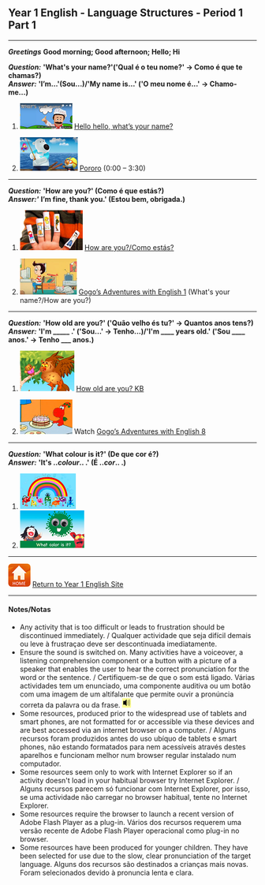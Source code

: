 ## Year 1 English - Language Structures - Period 1 Part 1
***

***Greetings*** **Good morning; Good afternoon; Hello; Hi**

***Question:*** **'What's your name?'('Qual é o teu nome?' -> Como é que te chamas?)**  
***Answer:*** **'I’m…'(Sou...)/'My name is…' ('O meu nome é...' -> Chamo-me...)**

1. [![wyn](/images/wyn1.png)](https://www.youtube.com/watch?v=Uv1JkBL5728) [Hello hello, what’s your name?](https://www.youtube.com/watch?v=Uv1JkBL5728)  

2. [![poro1](/images/poro1.PNG)](https://www.youtube.com/watch?v=UTYpeDAEE2o) [Pororo](https://www.youtube.com/watch?v=UTYpeDAEE2o) (0:00 – 3:30)

***

***Question:*** **'How are you?' (Como é que estás?)**  
***Answer:'*** **I’m fine, thank you.' (Estou bem, obrigada.)**

1. [![hays](/images/hays.PNG)](https://www.youtube.com/watch?v=LxhOv3KnfA8) [How are you?/Como estás?](https://www.youtube.com/watch?v=LxhOv3KnfA8)  

2. [![gae1](/images/gae1.PNG)](https://www.youtube.com/watch?v=9R5-W3bMX4E) [Gogo’s Adventures with English 1](https://www.youtube.com/watch?v=9R5-W3bMX4E) (What's your name?/How are you?)

***

***Question:*** **'How old are you?' ('Quão velho és tu?' -> Quantos anos tens?)**  
***Answer:*** **'I'm _____ .' ('Sou...' -> Tenho...)/'I'm ____ years old.' ('Sou ____ anos.' -> Tenho ___ anos.)**

1. [![hoaykb](/images/hoaykb.png)](https://www.youtube.com/watch?v=P__4P20BlGo) [How old are you? KB](https://www.youtube.com/watch?v=P__4P20BlGo)  

2. [![gae8](/images/gae8.PNG)](https://www.youtube.com/watch?v=sn4sp4YGz0E) Watch [Gogo’s Adventures with English 8](https://www.youtube.com/watch?v=sn4sp4YGz0E)

*** 

***Question:*** **'What colour is it?' (De que cor é?)**  
***Answer:*** **'It's ..*colour*.. .' (É ..*cor*.. .)**

1. [![sar1](/images/kbcol.png)](https://www.youtube.com/watch?v=uTDJiPdz3L0)
2. [![dewc](/images/dewc.png)](https://www.youtube.com/watch?v=YyFLBTTAbSE)

***

<!--***Question:*** **'What do you see?' (O que é que vês?)**  
***Answer:*** **'I see a ... . '**

1. [![dews1](/images/dews1.png)](https://www.youtube.com/watch?v=MCjhynvMunE)
2. [![dews2](/images/dews2.png)](https://www.youtube.com/watch?v=p5qwOxlvyhk)
3. [![dews3](/images/dews3.png)](https://www.youtube.com/watch?v=xQTlPD4ey-4)
4. [![bbbm](/images/bbbm.PNG)](https://www.youtube.com/watch?v=pdHCYgO9zh8) [Brown Bear, Brown Bear, What do you see?](https://www.youtube.com/watch?v=pdHCYgO9zh8)

***

***Question:*** **'What is it?' (O que é?) / Is it a ... ? (É um/uma ... ?)**  
***Answer:*** **'It's a...' (É um/uma...) / Yes.No. (Sim.Não)**

1. [![fket](/images/fket.PNG)](https://www.youtube.com/watch?v=8-SWzpdcl6E)

2. [![fkea](/images/fkea.png)](https://www.youtube.com/watch?v=D_sdGxUxz_4)

*** 

3. [![bbar](/images/bbar.png)](https://www.youtube.com/watch?v=1jv0Gx_q_OU)

4. [![gae6](/images/gae6.png)](https://www.youtube.com/watch?v=_2WAwT9cKAk) Watch [Gogo’s Adventures with English 6](https://www.youtube.com/watch?v=_2WAwT9cKAk)

***

***Prepositions of place*** **'ON, IN, UNDER, BEHIND, NEXT TO the ..*noun*..' (em cima de ou colado no, dentro, por baixo, atrás, a beira de a/o ..*substantivo*.. )**

1. [![mlpp](/images/mlpp.png)](https://www.youtube.com/watch?v=8F0NYBBKczM)
2. (To be continued)

***
[![home](/images/home.PNG)](https://tangerina-pt.github.io/English/Year1) [Return to Year 1 English Site](https://tangerina-pt.github.io/English/Year1)

***-->

[![home](/images/home.PNG)](https://tangerina-pt.github.io/English/Year1) [Return to Year 1 English Site](https://tangerina-pt.github.io/English/Year1)

***

#### Notes/Notas
* Any activity that is too difficult or leads to frustration should be discontinued immediately. / Qualquer actividade que seja difícil demais ou leve à frustraçao deve ser descontinuada imediatamente.
* Ensure the sound is switched on. Many activities have a voiceover, a listening comprehension component or a button with a picture of a speaker that enables the user to hear the correct pronunciation for the word or the sentence. / Certifiquem-se de que o som está ligado. Várias actividades tem um enunciado, uma componente auditiva ou um botão com uma imagem de um altifalante que permite ouvir a pronúncia correta da palavra ou da frase. ![spkr2](/images/spkr2.PNG)
* Some resources, produced prior to the widespread use of tablets and smart phones, are not formatted for or accessible via these devices and are best accessed via an internet browser on a computer. / Alguns recursos foram produzidos antes do uso ubíquo de tablets e smart phones, não estando formatados para nem acessíveis através destes aparelhos e funcionam melhor num browser regular instalado num computador.
* Some resources seem only to work with Internet Explorer so if an activity doesn't load in your habitual browser try Internet Explorer. / Alguns recursos parecem só funcionar com Internet Explorer, por isso, se uma actividade não carregar no browser habitual, tente no Internet Explorer.
* Some resources require the browser to launch a recent version of Adobe Flash Player as a plug-in. Vários dos recursos requerem uma versão recente de Adobe Flash Player operacional como plug-in no browser.
* Some resources have been produced for younger children. They have been selected for use due to the slow, clear pronunciation of the target language. Alguns dos recursos são destinados a crianças mais novas. Foram selecionados devido à pronuncia lenta e clara.
